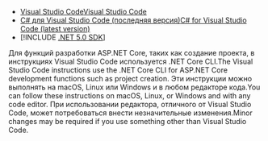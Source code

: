 * [<span data-ttu-id="31367-101">Visual Studio Code</span><span class="sxs-lookup"><span data-stu-id="31367-101">Visual Studio Code</span></span>](https://code.visualstudio.com/download)
* [<span data-ttu-id="31367-102">C# для Visual Studio Code (последняя версия)</span><span class="sxs-lookup"><span data-stu-id="31367-102">C# for Visual Studio Code (latest version)</span></span>](https://marketplace.visualstudio.com/items?itemName=ms-dotnettools.csharp)
* [!INCLUDE [.NET 5.0 SDK](~/includes/5.0-SDK.md)]

<span data-ttu-id="31367-103">Для функций разработки ASP.NET Core, таких как создание проекта, в инструкциях Visual Studio Code используется .NET Core CLI.</span><span class="sxs-lookup"><span data-stu-id="31367-103">The Visual Studio Code instructions use the .NET Core CLI for ASP.NET Core development functions such as project creation.</span></span> <span data-ttu-id="31367-104">Эти инструкции можно выполнять на macOS, Linux или Windows и в любом редакторе кода.</span><span class="sxs-lookup"><span data-stu-id="31367-104">You can follow these instructions on macOS, Linux, or Windows and with any code editor.</span></span> <span data-ttu-id="31367-105">При использовании редактора, отличного от Visual Studio Code, может потребоваться внести незначительные изменения.</span><span class="sxs-lookup"><span data-stu-id="31367-105">Minor changes may be required if you use something other than Visual Studio Code.</span></span>
